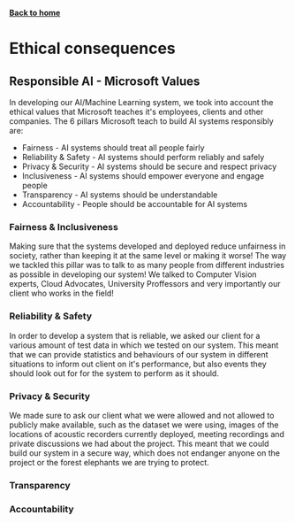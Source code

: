 [__Back to home__](index.md)

# Ethical consequences

## Responsible AI - Microsoft Values

In developing our AI/Machine Learning system, we took into account the ethical values that Microsoft teaches it's employees, clients and other companies. The 6 pillars Microsoft teach to build AI systems responsibly are:
- Fairness -  AI systems should treat all people fairly 
- Reliability & Safety - AI systems should perform reliably and safely
- Privacy & Security - AI systems should be secure and respect privacy
- Inclusiveness - AI systems should empower everyone and engage people
- Transparency - AI systems should be understandable
- Accountability - People should be accountable for AI systems

### Fairness & Inclusiveness

Making sure that the systems developed and deployed reduce unfairness in society, rather than keeping it at the same level or making it worse! The way we tackled this pillar was to talk to as many people from different industries as possible in developing our system! We talked to Computer Vision experts, Cloud Advocates, University Proffessors and very importantly our client who works in the field!

### Reliability & Safety

In order to develop a system that is reliable, we asked our client for a various amount of test data in which we tested on our system. This meant that we can provide statistics and behaviours of our system in different situations to inform out client on it's performance, but also events they should look out for for the system to perform as it should.

### Privacy & Security

We made sure to ask our client what we were allowed and not allowed to publicly make available, such as the dataset we were using, images of the locations of acoustic recorders currently deployed, meeting recordings and private discussions we had about the project. This meant that we could build our system in a secure way, which does not endanger anyone on the project or the forest elephants we are trying to protect.

### Transparency

### Accountability
